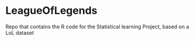 # LeagueOfLegends
Repo that contains the R code for the Statistical learning Project, based on a LoL dataset
